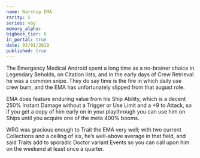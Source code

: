 ```yaml
---
name: Warship EMA
rarity: 5
series: voy
memory_alpha:
bigbook_tier: 6
in_portal: true
date: 03/01/2019
published: true
---
```


The Emergency Medical Android spent a long time as a no-brainer choice in Legendary Beholds, on Citation lists, and in the early days of Crew Retrieval he was a common snipe. They do say time is the fire in which daily use crew burn, and the EMA has unfortunately slipped from that august role.

EMA does feature enduring value from his Ship Ability, which is a decent 250% Instant Damage without a Trigger or Use Limit and a +9 to Attack, so if you get a copy of him early on in your playthrough you can use him on Ships until you acquire one of the meta 400% booms.

WRG was gracious enough to Trait the EMA very well; with two current Collections and a ceiling of six, he’s well-above average in that field, and said Traits add to sporadic Doctor variant Events so you can call upon him on the weekend at least once a quarter.
